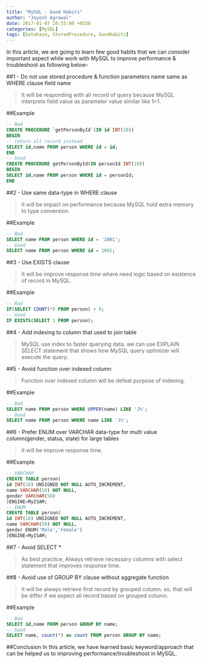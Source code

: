 ```yaml
---
title: "MySQL - Good Habits"
author: "Jayesh Agrawal"
date: 2017-01-07 20:55:00 +0530
categories: [MySQL]
tags: [Database, StoredProcedure, GoodHabits]
---
```


In this article, we are going to learn few good habits that we can consider important aspect while work with MySQL to improve performance & troubleshoot as following below-

##1 - Do not use stored procedure & function parameters name same as WHERE clause field name
>It will be responding with all record of query because MySQL interprets field value as parameter value similar like 1=1.

##Example
```sql
-- Bad  
CREATE PROCEDURE `getPersonById`(IN id INT(10))  
BEGIN  
-- return all record instead  
SELECT id,name FROM person WHERE id = id;  
END  
-- Good  
CREATE PROCEDURE getPersonById(IN personId INT(10))  
BEGIN  
SELECT id,name FROM person WHERE id = personId;  
END   
```
##2 - Use same data-type in WHERE clause
>It will be impact on performance because MySQL hold extra memory to type conversion.

##Example
```sql
-- Bad  
SELECT name FROM person WHERE id = '1001';  
-- Good  
SELECT name FROM person WHERE id = 1001;  
```

##3 - Use EXISTS clause
>It will be improve response time where need logic based on existence of record in MySQL.

##Example
```sql
-- Bad  
IF(SELECT COUNT(*) FROM person) > 0;  
-- Good  
IF EXISTS(SELECT 1 FROM person);   
```

##4 - Add indexing to column that used to join table
>MySQL use index to faster querying data. we can use EXPLAIN SELECT statement that shows how MySQL query optimizer will execute the query.

##5 - Avoid function over indexed column
>Function over indexed column will be defeat purpose of indexing.

##Example
```sql
-- Bad  
SELECT name FROM person WHERE UPPER(name) LIKE 'J%';  
-- Good  
SELECT name FROM person WHERE name LIKE 'J%';   
```
##6 - Prefer ENUM over VARCHAR data-type for multi value column(gender, status, state) for large tables
>It will be improve response time.

##Example
```sql
-- VARCHAR  
CREATE TABLE person(  
id INT(10) UNSIGNED NOT NULL AUTO_INCREMENT,  
name VARCHAR(50) NOT NULL,  
gender VARCHAR(50)  
)ENGINE=MyISAM;  
-- ENUM  
CREATE TABLE person(  
id INT(10) UNSIGNED NOT NULL AUTO_INCREMENT,  
name VARCHAR(50) NOT NULL,  
gender ENUM('Male','Female')  
)ENGINE=MyISAM;   
```

##7 - Avoid SELECT *
>As best practice, Always retrieve necessary columns with select statement that improves response time.

##8 - Avoid use of GROUP BY clause without aggregate function
>It will be always retrieve first record by grouped column. so, that will be differ if we expect all record based on grouped column.

##Example
```sql
-- Bad  
SELECT id,name FROM person GROUP BY name;  
-- Good  
SELECT name, count(*) as count FROM person GROUP BY name;
```
##Conclusion
In this article, we have learned basic keyword/approach that can be helped us to improving performance/troubleshoot in MySQL.